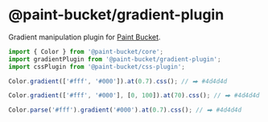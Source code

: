 # @paint-bucket/gradient-plugin

Gradient manipulation plugin for [Paint Bucket](https://github.com/smikhalevski/paint-bucket/).

```ts
import { Color } from '@paint-bucket/core';
import gradientPlugin from '@paint-bucket/gradient-plugin';
import cssPlugin from '@paint-bucket/css-plugin';

Color.gradient(['#fff', '#000']).at(0.7).css(); // ⮕ #4d4d4d

Color.gradient(['#fff', '#000'], [0, 100]).at(70).css(); // ⮕ #4d4d4d

Color.parse('#fff').gradient('#000').at(0.7).css(); // ⮕ #4d4d4d
```
